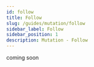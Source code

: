 ```yaml
---
id: follow
title: Follow
slug: /guides/mutation/follow
sidebar_label: Follow
sidebar_position: 1
description: Mutation - Follow
---
```


coming soon

